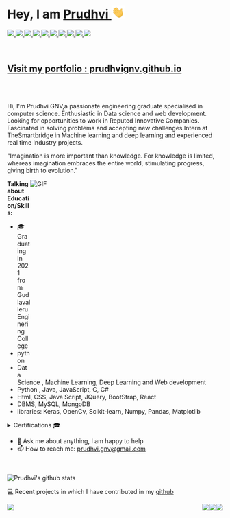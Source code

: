 <h1>Hey, I am <a href="https://prudhvignv.github.io/">Prudhvi </a><img src="https://raw.githubusercontent.com/ABSphreak/ABSphreak/master/gifs/Hi.gif" width="30px"></h1>


<a href="https://www.linkedin.com/in/prudhvignv"><img src="https://github.com/PrudhviGNV/PrudhviGNV/blob/master/logos/linkedin.png" width="40" /> </a>  <a href="https://github.com/PrudhviGNV"><img src="https://github.com/PrudhviGNV/PrudhviGNV/blob/master/logos/github-logo.png" width="40" /> </a>  <a href="https://www.facebook.com/prudhvi.gnv/"><img src="https://github.com/PrudhviGNV/PrudhviGNV/blob/master/logos/facebook.png" width="40" /> </a>  <a href="mailto:prudhvi.gnv@gmail.com"><img src="https://github.com/PrudhviGNV/PrudhviGNV/blob/master/logos/google-plus.png" width="40" /> </a>  <a href="https://www.kaggle.com/prudhvignv"><img src="https://github.com/PrudhviGNV/PrudhviGNV/blob/master/logos/kaggle.jpg" width="32" /> </a> <a href="https://www.youracclaim.com/users/naga-venkata-prudhvi-garapati/badges?sort=-state_updated_at&page=1"><img src="https://github.com/PrudhviGNV/PrudhviGNV/blob/master/logos/circle-cropped.png" width="35" /> </a>  <a href="https://www.hackerrank.com/prudhvi_gnv?hr_r=1"><img src="https://github.com/PrudhviGNV/PrudhviGNV/blob/master/logos/hackerank.jpg" width="42" /> </a>
 <a href="https://medium.com/@prudhvi.gnv"><img src="https://github.com/PrudhviGNV/PrudhviGNV/blob/master/logos/medium.png" width="40" /> </a> <a
 href="https://www.instagram.com/prudhvi_gnv"><img src="https://github.com/PrudhviGNV/PrudhviGNV/blob/master/logos/instagram.png" width="40" /> </a><a href="https://prudhvignv.github.io"><img src="https://github.com/PrudhviGNV/PrudhviGNV/blob/master/logos/home.png" width="40" /></a>
 




<br />
 <b><h2><a href="https://prudhvignv.github.io/" align="left" > Visit my portfolio : prudhvignv.github.io </a> </h2></b>
<br />
<br />

Hi, I'm Prudhvi GNV,a passionate engineering graduate specialised in computer science. Enthusiastic in Data science and web development. Looking for opportunities to work in Reputed Innovative Companies. Fascinated in solving problems and accepting new challenges.Intern at TheSmartbridge in Machine learning and deep learning and experienced real time Industry projects.


"Imagination is more important than knowledge. For knowledge is limited, whereas imagination embraces the entire world, stimulating progress, giving birth to evolution." 



 <img align="right" height="450px" width= "450px" alt="GIF" src="https://github.com/PrudhviGNV/PrudhviGNV/blob/master/computer working.gif" />

**Talking about Education/Skills:**

- 🎓 Graduating in 2021 from Gudlavalleru Enginering College
-  python 
-  Data Science , Machine Learning, Deep Learning and Web development
- Python , Java, JavaScript, C, C#
-  Html, CSS, Java Script, JQuery, BootStrap, React
-  DBMS, MySQL, MongoDB
-  libraries: Keras, OpenCv, Scikit-learn, Numpy, Pandas, Matplotlib

<details>
<summary>Certifications 🎓</summary>
  <ul>
    <li><a href="https://www.coursera.org/account/accomplishments/professional-cert/D6FVPDW5QNWX">Google IT Support</a></li>
    <li><a href="https://www.coursera.org/account/accomplishments/verify/FFD8SWPGSLMB">Machine learning by stanford</a></li>
    <li><a href="https://www.coursera.org/account/accomplishments/verify/NYBYWCAVG5G8">Neural networks by deeplearning.ai</a></li>
    <li><a href="https://www.freecodecamp.org/certification/prudhvi_gnv/responsive-web-design">Web development by freecodecamp</a></li>
    <li><a href="https://www.coursera.org/account/accomplishments/verify/6Y5L79GQFJCR">DevOps mindset and culture by coursera</a></li>
        <li><a href="https://www.coursera.org/account/accomplishments/verify/UQEGRWJF4L39"> Python datastructures  </a></li>
        <li><a href="https://nptel.ac.in/noc/Ecertificate/?q=noc19-cs07/NPTEL19CS07S61360046191203622.jpg">Java by NPTEL</a></li>
        <li><a href="https://learndigital.withgoogle.com/digitalgarage/validate-certificate-code">Digital marketing by Google Garage</a></li>

  </ul>
</details>

- 💬 Ask me about anything, I am happy to help
- 📫 How to reach me: prudhvi.gnv@gmail.com

&nbsp;


![Prudhvi's github stats](https://github-readme-stats.vercel.app/api?username=PrudhviGNV&show_icons=true&hide_border=true)



💻 Recent projects in which I have contributed in my [github](https://github.com/PrudhviGNV/)


<a href="https://github.com/PrudhviGNV/FacialEmotionRecognition-usingCNN">
    <img align="right" src="https://github-readme-stats.vercel.app/api/pin/?username=PrudhviGNV&repo=FacialEmotionRecognition-usingCNN" />
</a>

<a href="https://github.com/PrudhviGNV/FaceRecognisationBasedAttendence">
  <img align="right" src="https://github-readme-stats.vercel.app/api/pin/?username=PrudhviGNV&repo=FaceRecognisationBasedAttendence" />
</a>

<a href="https://github.com/PrudhviGNV/pathFinderVisualizer">
  <img align="left" src="https://github-readme-stats.vercel.app/api/pin/?username=PrudhviGNV&repo=pathFinderVisualizer" />
</a>

<a href="https://github.com/PrudhviGNV/SpeechEmotionRecognization">
  <img align="right" src="https://github-readme-stats.vercel.app/api/pin/?username=PrudhviGNV&repo=SpeechEmotionRecognization" />
</a>


